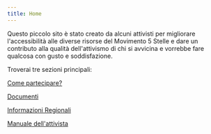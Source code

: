 ```yaml
---
title: Home
---
```

Questo piccolo sito è stato creato da alcuni attivisti per migliorare l'accessibilità alle diverse risorse del Movimento 5 Stelle e dare un contributo alla qualità dell'attivismo di chi si avvicina e vorrebbe fare qualcosa con gusto e soddisfazione.

Troverai tre sezioni principali:

[Come partecipare?](partecipazione.md)

[Documenti](documenti/index.md)

[Informazioni Regionali](regioni/index.md)

[Manuale dell'attivista](manuale-attivista/index.md)

